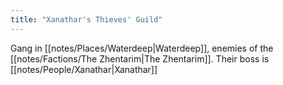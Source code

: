 ```yaml
---
title: "Xanathar's Thieves' Guild"
---
```

Gang in [[notes/Places/Waterdeep|Waterdeep]], enemies of the [[notes/Factions/The Zhentarim|The Zhentarim]]. Their boss is [[notes/People/Xanathar|Xanathar]]